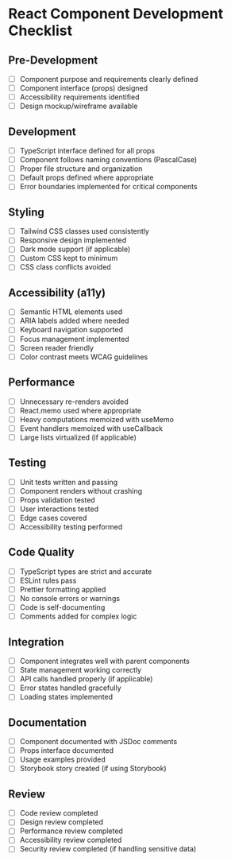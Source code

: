 # React Component Development Checklist

## Pre-Development

- [ ] Component purpose and requirements clearly defined
- [ ] Component interface (props) designed
- [ ] Accessibility requirements identified
- [ ] Design mockup/wireframe available

## Development

- [ ] TypeScript interface defined for all props
- [ ] Component follows naming conventions (PascalCase)
- [ ] Proper file structure and organization
- [ ] Default props defined where appropriate
- [ ] Error boundaries implemented for critical components

## Styling

- [ ] Tailwind CSS classes used consistently
- [ ] Responsive design implemented
- [ ] Dark mode support (if applicable)
- [ ] Custom CSS kept to minimum
- [ ] CSS class conflicts avoided

## Accessibility (a11y)

- [ ] Semantic HTML elements used
- [ ] ARIA labels added where needed
- [ ] Keyboard navigation supported
- [ ] Focus management implemented
- [ ] Screen reader friendly
- [ ] Color contrast meets WCAG guidelines

## Performance

- [ ] Unnecessary re-renders avoided
- [ ] React.memo used where appropriate
- [ ] Heavy computations memoized with useMemo
- [ ] Event handlers memoized with useCallback
- [ ] Large lists virtualized (if applicable)

## Testing

- [ ] Unit tests written and passing
- [ ] Component renders without crashing
- [ ] Props validation tested
- [ ] User interactions tested
- [ ] Edge cases covered
- [ ] Accessibility testing performed

## Code Quality

- [ ] TypeScript types are strict and accurate
- [ ] ESLint rules pass
- [ ] Prettier formatting applied
- [ ] No console errors or warnings
- [ ] Code is self-documenting
- [ ] Comments added for complex logic

## Integration

- [ ] Component integrates well with parent components
- [ ] State management working correctly
- [ ] API calls handled properly (if applicable)
- [ ] Error states handled gracefully
- [ ] Loading states implemented

## Documentation

- [ ] Component documented with JSDoc comments
- [ ] Props interface documented
- [ ] Usage examples provided
- [ ] Storybook story created (if using Storybook)

## Review

- [ ] Code review completed
- [ ] Design review completed
- [ ] Performance review completed
- [ ] Accessibility review completed
- [ ] Security review completed (if handling sensitive data)
